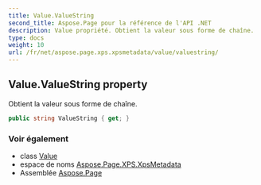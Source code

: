 ```yaml
---
title: Value.ValueString
second_title: Aspose.Page pour la référence de l'API .NET
description: Value propriété. Obtient la valeur sous forme de chaîne.
type: docs
weight: 10
url: /fr/net/aspose.page.xps.xpsmetadata/value/valuestring/
---
```

## Value.ValueString property

Obtient la valeur sous forme de chaîne.

```csharp
public string ValueString { get; }
```

### Voir également

* class [Value](../)
* espace de noms [Aspose.Page.XPS.XpsMetadata](../../value/)
* Assemblée [Aspose.Page](../../../)


